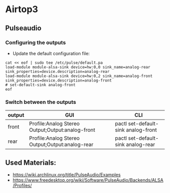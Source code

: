 # Airtop3 

## Pulseaudio

### Configuring the outputs

* Update the default configuration file:
```
cat << eof | sudo tee /etc/pulse/default.pa
load-module module-alsa-sink device=hw:0,0 sink_name=analog-rear sink_properties=device.description=analog-rear
load-module module-alsa-sink device=hw:0,2 sink_name=analog-front sink_properties=device.description=analog-front
# set-default-sink analog-front
eof
```

### Switch between the outputs

|output|GUI|CLI|
|---|---|---|
|front|Profile:Analog Stereo Output;Output:analog-front|pactl set-default-sink analog-front|
|rear|Profile:Analog Stereo Output;Output:analog-rear|pactl set-default-sink analog-rear|

## Used Materials:
* https://wiki.archlinux.org/title/PulseAudio/Examples
* https://www.freedesktop.org/wiki/Software/PulseAudio/Backends/ALSA/Profiles/
